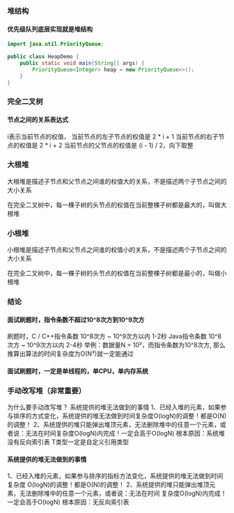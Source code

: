 
### 堆结构

#### 优先级队列底层实现就是堆结构

```java
import java.util.PriorityQueue;

public class HeapDemo {
	public static void main(String[] args) {
		PriorityQueue<Integer> heap = new PriorityQueue<>();
	}
}
```
### 完全二叉树

#### 节点之间的关系表达式
i表示当前节点的权值，
当前节点的左子节点的权值是 2 * i + 1
当前节点的右子节点的权值是 2 * i + 2
当前节点的父节点的权值是 (i - 1) / 2，向下取整

### 大根堆
大根堆是描述子节点和父节点之间谁的权值大的关系，不是描述两个子节点之间的大小关系

在完全二叉树中，每一棵子树的头节点的权值在当前整棵子树都是最大的，叫做大根堆
### 小根堆
小根堆是描述子节点和父节点之间谁的权值小的关系，不是描述两个子节点之间的大小关系

在完全二叉树中，每一棵子树的头节点的权值在当前整棵子树都是最小的，叫做小根堆


### 结论

#### 面试刷题时，指令条数不超过10^8次方到10^9次方
刷题时，C / C++指令条数 10^8次方 ~ 10^9次方以内 1-2秒
Java指令条数 10^8次方 ~ 10^9次方以内 2-4秒
举例：数据量N = 10²，而指令条数为10^8次方,
那么推算出算法的时间复杂度为O(N³)就一定能通过

#### 面试刷题时，一定是单线程的，单CPU，单内存系统


### 手动改写堆（非常重要）
为什么要手动改写堆？
系统提供的堆无法做到的事情
1、已经入堆的元素，如果参与排序的方式变化，系统提供的堆无法做到时间复杂度O(logN)的调整！都是O(N)的调整！
2、系统提供的堆只能弹出堆顶元素，无法删除堆中的任意一个元素，或者说：无法在时间复杂度O(logN)内完成！一定会高于O(logN)
根本原因：系统堆没有反向索引表
T类型一定是自定义引用类型
#### 系统提供的堆无法做到的事情
1、已经入堆的元素，如果参与排序的指标方法变化，系统提供的堆无法做到时间复杂度
O(logN)的调整！都是O(N)的调整！
2、系统提供的堆只能弹出堆顶元素，无法删除堆中的任意一个元素，或者说：无法在时间
复杂度O(logN)内完成！一定会高于O(logN)
根本原因：无反向索引表
